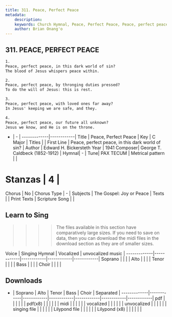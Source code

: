 ```yaml
---
title: 311. Peace, Perfect Peace
metadata:
    description: 
    keywords: Church Hymnal, Peace, Perfect Peace, Peace, perfect peace, in this dark world of sin?, 
    author: Brian Onang'o
---
```



## 311. PEACE, PERFECT PEACE

```txt
1.
Peace, perfect peace, in this dark world of sin?
The blood of Jesus whispers peace within.

2.
Peace, perfect peace, by thronging duties pressed?
To do the will of Jesus: this is rest.

3.
Peace, perfect peace, with loved ones far away?
In Jesus' keeping we are safe, and they.

4.
Peace, perfect peace, our future all unknown?
Jesus we know, and He is on the throne. 
```

- |   -  |
-------------|------------|
Title | Peace, Perfect Peace |
Key | C Major |
Titles |  |
First Line | Peace, perfect peace, in this dark world of sin? |
Author | Edward H. Bickersteth
Year | 1941
Composer| George T. Caldbeck (1852-1912) |
Hymnal|  - |
Tune| PAX TECUM |
Metrical pattern | |
# Stanzas | 4 |
Chorus | No |
Chorus Type | - |
Subjects | The Gospel: Joy or Peace |
Texts |  |
Print Texts | 
Scripture Song |  |
  
## Learn to Sing

>>>> The files available in this section have comparatively large sizes. If you need to save on data, then you can download the midi files in the download section as they are of smaller sizes.

Voice |  Singing Hymnal | Vocalized | unvocalized music |
-------------|------------|------------|------------|------------|
Soprano | | | |
Alto | | | |
Tenor | | | |
Bass | | | |
Choir | | | |

## Downloads

- |  Soprano | Alto | Tenor | Bass | Choir | Separated |
-------------|------------|------------|------------|------------|------------|------------|
pdf | | | | | |
pdf(x8) | | | | | |
midi | | | | | |
vocalized | | | | | |
unvocalized | | | | | |
singing file | | | | | |
Lilypond file | | | | | |
Lilypond (x8) | | | | | |
  